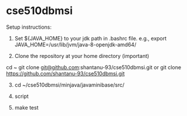 # cse510dbmsi

Setup instructions:

1. Set ${JAVA_HOME} to your jdk path in .bashrc file. e.g.,
  export JAVA_HOME=/usr/lib/jvm/java-8-openjdk-amd64/


2. Clone the repository at your home directory (important)

  cd ~
  git clone git@github.com:shantanu-93/cse510dbmsi.git
  or 
  git clone https://github.com/shantanu-93/cse510dbmsi.git

3. cd ~/cse510dbmsi/minjava/javaminibase/src/

4. script

5. make test
